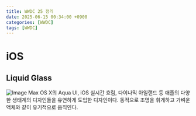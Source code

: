 ```yaml
---
title: WWDC 25 정리
date: 2025-06-15 00:34:00 +0900
categories: [WWDC]
tags: [WWDC]
---
```


# iOS
## Liquid Glass
![Image](https://github.com/user-attachments/assets/d630f8a7-d0a9-4b78-bf1b-859b548a99c5)
Max OS X의 Aqua UI, iOS 실시간 흐림, 다이나믹 아일랜드 등 애플의 다양한 생태계의 디자인들을 유연하게 도입한 디자인이다.
동적으로 조명을 휘게하고 가벼운 액체와 같이 유기적으로 움직인다.

